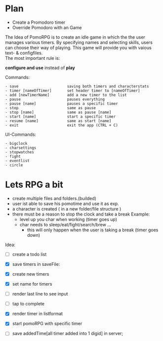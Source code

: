 # Plan
* Create a Promodoro timer
* Override Pomodoro with an Game

The Idea of PomoRPG is to create an idle game in which the the user manages various timers. By specifying names and selecting skills, users can choose their way of playing. This game will provide you with vaious text- & configfiles.  
The most important rule is:
  
**configure and use** instead of **play**   

Commands:
```
- save                      saving both timers and characterstats
- timer [nameOfTimer]       set header timer to [nameOfTimer]
- add [newTimerName]        add a new timer to the list
- pause                     pauses everything
- pause [name]              pauses a specific timer
- stop                      same as pause
- stop [name]               same as pause [name]
- start [name]              start a specific timer
- resume [name]             same as start [name]
- exit                      exit the app (CTRL + C)
```
UI-Commands:
```
- bigclock
- charsettings
- stopwatches
- fight
- eventlist
- circle
```


# Lets RPG a bit 
* create multiple files and folders.(builded)
* user ist able to save his pomotime and use it as exp.
* a character is created ( in a new folder/file structure )
* there must be a reason to stop the clock and take a break
Example:
    * level up you char when working (timer goes up)
    * char needs to sleep/eat/fight/search/brew ...
        * this will only happen when the user is taking a break (timer goes down)

Idea:
* [ ] create a todo list
* [x] save timers in saveFile:
* [x] create new timers
* [x] set name for timers
* [ ] render last line to see input
* [ ] tap to complete
* [x] render timer in listformat
* [x] start pomoRPG with specific timer
* [ ] save addedTime[all timer added into 1 digid] in server;

